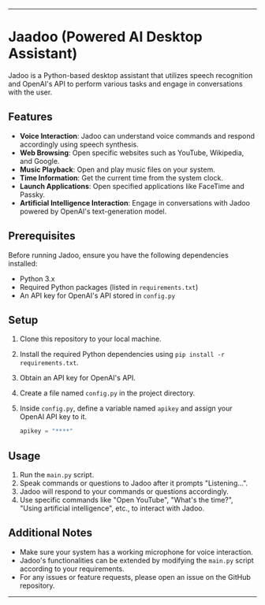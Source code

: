 
---

# Jaadoo (Powered AI Desktop Assistant)

Jadoo is a Python-based desktop assistant that utilizes speech recognition and OpenAI's API to perform various tasks and engage in conversations with the user.

## Features

- **Voice Interaction**: Jadoo can understand voice commands and respond accordingly using speech synthesis.
- **Web Browsing**: Open specific websites such as YouTube, Wikipedia, and Google.
- **Music Playback**: Open and play music files on your system.
- **Time Information**: Get the current time from the system clock.
- **Launch Applications**: Open specified applications like FaceTime and Passky.
- **Artificial Intelligence Interaction**: Engage in conversations with Jadoo powered by OpenAI's text-generation model.

## Prerequisites

Before running Jadoo, ensure you have the following dependencies installed:

- Python 3.x
- Required Python packages (listed in `requirements.txt`)
- An API key for OpenAI's API stored in `config.py`

## Setup

1. Clone this repository to your local machine.
2. Install the required Python dependencies using `pip install -r requirements.txt`.
3. Obtain an API key for OpenAI's API.
4. Create a file named `config.py` in the project directory.
5. Inside `config.py`, define a variable named `apikey` and assign your OpenAI API key to it.

   ```python
   apikey = "****"
   ```

## Usage

1. Run the `main.py` script.
2. Speak commands or questions to Jadoo after it prompts "Listening...".
3. Jadoo will respond to your commands or questions accordingly.
4. Use specific commands like "Open YouTube", "What's the time?", "Using artificial intelligence", etc., to interact with Jadoo.

## Additional Notes

- Make sure your system has a working microphone for voice interaction.
- Jadoo's functionalities can be extended by modifying the `main.py` script according to your requirements.
- For any issues or feature requests, please open an issue on the GitHub repository.

---

